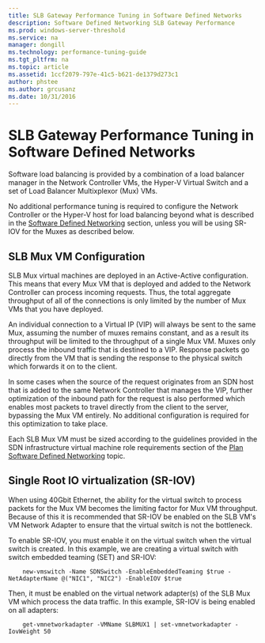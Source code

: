 ```yaml
---
title: SLB Gateway Performance Tuning in Software Defined Networks  
description: Software Defined Networking SLB Gateway Performance
ms.prod: windows-server-threshold
ms.service: na
manager: dongill
ms.technology: performance-tuning-guide
ms.tgt_pltfrm: na
ms.topic: article
ms.assetid: 1ccf2079-797e-41c5-b621-de1379d273c1
author: phstee
ms.author: grcusanz
ms.date: 10/31/2016
---
```


# SLB Gateway Performance Tuning in Software Defined Networks

Software load balancing is provided by a combination of a load balancer manager in the Network Controller VMs, the Hyper-V Virtual Switch and a set of Load Balancer Multixplexor (Mux) VMs.

No additional performance tuning is required to configure the Network Controller or the Hyper-V host for load balancing beyond what is described in the [Software Defined Networking](index.md) section, unless you will be using SR-IOV for the Muxes as described below.

## SLB Mux VM Configuration

SLB Mux virtual machines are deployed in an Active-Active configuration.  This means that every Mux VM that is deployed and added to the Network Controller can process incoming requests.  Thus, the total aggregate throughput of all of the connections is only limited by the number of Mux VMs that you have deployed.  

An individual connection to a Virtual IP (VIP) will always be sent to the same Mux, assuming the number of muxes remains constant, and as a result its throughput will be limited to the throughput of a single Mux VM.  Muxes only process the inbound traffic that is destined to a VIP.  Response packets go directly from the VM that is sending the response to the physical switch which forwards it on to the client.

In some cases when the source of the request originates from an SDN host that is added to the same Network Controller that manages the VIP, further optimization of the inbound path for the request is also performed which enables most packets to travel directly from the client to the server, bypassing the Mux VM entirely.  No additional configuration is required for this optimization to take place.

Each SLB Mux VM must be sized according to the guidelines provided in the SDN infrastructure virtual machine role requirements section of the [Plan Software Defined Networking](../../../../networking/sdn/plan/Plan-Software-Defined-Networking.md) topic.

## Single Root IO virtualization (SR-IOV)

When using 40Gbit Ethernet, the ability for the virtual switch to process packets for the Mux VM becomes the limiting factor for Mux VM throughput.  Because of this it is recommended that SR-IOV be enabled on the SLB VM's VM Network Adapter to ensure that the virtual switch is not the bottleneck.

To enable SR-IOV, you must enable it on the virtual switch when the virtual switch is created.  In this example, we are creating a virtual switch with switch embedded teaming (SET) and SR-IOV:
``` syntax
    new-vmswitch -Name SDNSwitch -EnableEmbeddedTeaming $true -NetAdapterName @("NIC1", "NIC2") -EnableIOV $true
```
Then, it must be enabled on the virtual network adapter(s) of the SLB Mux VM which process the data traffic.  In this example, SR-IOV is being enabled on all adapters:
``` syntax
    get-vmnetworkadapter -VMName SLBMUX1 | set-vmnetworkadapter -IovWeight 50
```
